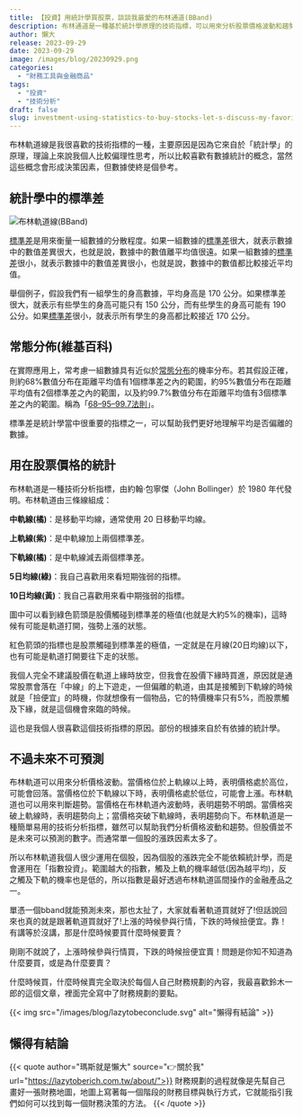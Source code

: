 ```yaml
---
title: 【投資】用統計學買股票，談談我最愛的布林通道(BBand)
description: 布林通道是一種基於統計學原理的技術指標，可以用來分析股票價格波動和趨勢。它由中軌線、上軌線和下軌線組成，並利用標準差來衡量價格的分散程度。布林通道可以幫助判斷股價是否處於高位或低位，以及趨勢的轉折點。然而，股價的漲跌並不完全依賴統計學，因此在使用布林通道時需要結合其他因素進行判斷。
author: 懶大
release: 2023-09-29
date: 2023-09-29
image: /images/blog/20230929.png
categories:
  - "財務工具與金融商品"
tags:
  - "投資"
  - "技術分析"
draft: false
slug: investment-using-statistics-to-buy-stocks-let-s-discuss-my-favorite-bollinger-bands-bband
---
```


布林軌道線是我很喜歡的技術指標的一種，主要原因是因為它來自於「統計學」的原理，理論上來說我個人比較偏理性思考，所以比較喜歡有數據統計的概念，當然這些概念會形成決策因素，但數據使終是個參考。

## 統計學中的標準差

![布林軌道線(BBand)](/images/blog/2023-09-26_1.png)

[標準差](https://zh.wikipedia.org/zh-tw/%E6%A8%99%E6%BA%96%E5%B7%AE)是用來衡量一組數據的分散程度。如果一組數據的[標準差](https://zh.wikipedia.org/zh-tw/%E6%A8%99%E6%BA%96%E5%B7%AE)很大，就表示數據中的數值差異很大，也就是說，數據中的數值離平均值很遠。如果一組數據的[標準差](https://zh.wikipedia.org/zh-tw/%E6%A8%99%E6%BA%96%E5%B7%AE)很小，就表示數據中的數值差異很小，也就是說，數據中的數值都比較接近平均值。

舉個例子，假設我們有一組學生的身高數據，平均身高是 170 公分。如果標準差很大，就表示有些學生的身高可能只有 150 公分，而有些學生的身高可能有 190 公分。如果[標準差](https://zh.wikipedia.org/zh-tw/%E6%A8%99%E6%BA%96%E5%B7%AE)很小，就表示所有學生的身高都比較接近 170 公分。

## 常態分佈(維基百科)

在實際應用上，常考慮一組數據具有近似於[常態分布](https://zh.wikipedia.org/wiki/%E5%B8%B8%E6%85%8B%E5%88%86%E4%BD%88)的機率分布。若其假設正確，則約68%數值分布在距離平均值有1個標準差之內的範圍，約95%數值分布在距離平均值有2個標準差之內的範圍，以及約99.7%數值分布在距離平均值有3個標準差之內的範圍。稱為「[68–95–99.7法則](https://zh.wikipedia.org/wiki/68%E2%80%9395%E2%80%9399.7%E5%8E%9F%E5%89%87)」。

標準差是統計學當中很重要的指標之一，可以幫助我們更好地理解平均是否偏離的數據。

## 用在股票價格的統計

布林軌道是一種技術分析指標，由約翰·包寧傑（John Bollinger）於 1980 年代發明。布林軌道由三條線組成：

**中軌線(橘)**：是移動平均線，通常使用 20 日移動平均線。

**上軌線(紫)**：是中軌線加上兩個標準差。

**下軌線(橘)**：是中軌線減去兩個標準差。

**5日均線(綠)**：我自己喜歡用來看短期強弱的指標。

**10日均線(黃)**：我自己喜歡用來看中期強弱的指標。

圖中可以看到綠色箭頭是股價觸碰到標準差的極值(也就是大約5%的機率)，這時候有可能是軌道打開，強勢上漲的狀態。

紅色箭頭的指標也是股票觸碰到標準差的極值，一定就是在月線(20日均線)以下，也有可能是軌道打開要往下走的狀態。

我個人完全不建議股價在軌道上緣時放空，但我會在股價下緣時買進，原因就是通常股票會落在「中線」的上下遊走，一但偏離的軌道，由其是接觸到下軌線的時候就是「撿便宜」的時機，你就想像有一個物品，它的特價機率只有5%，而股票觸及下緣，就是這個機會來臨的時候。

這也是我個人很喜歡這個技術指標的原因。部份的根據來自於有依據的統計學。

## 不過未來不可預測

布林軌道可以用來分析價格波動。當價格位於上軌線以上時，表明價格處於高位，可能會回落。當價格位於下軌線以下時，表明價格處於低位，可能會上漲。布林軌道也可以用來判斷趨勢。當價格在布林軌道內波動時，表明趨勢不明朗。當價格突破上軌線時，表明趨勢向上；當價格突破下軌線時，表明趨勢向下。布林軌道是一種簡單易用的技術分析指標，雖然可以幫助我們分析價格波動和趨勢。但股價並不是未來可以預測的數字。而通常單一個股的漲跌因素太多了。

所以布林軌道我個人很少運用在個股，因為個股的漲跌完全不能依賴統計學，而是會運用在「指數投資」。範圍越大的指數，觸及上軌的機率越低(因為越平均)，反之觸及下軌的機率也是低的，所以指數是最好透過布林軌道區間操作的金融產品之一。

單憑一個bband就能預測未來，那也太扯了，大家就看著軌道買就好了!但話說回來也真的就是跟著軌道買就好了!上漲的時候參與行情，下跌的時候撿便宜。靠！有講等於沒講，那是什麼時候要買什麼時候要賣？

剛剛不就說了，上漲時候參與行情買，下跌的時候撿便宜賣！問題是你知不知道為什麼要買，或是為什麼要賣？

什麼時候買，什麼時候賣完全取決於每個人自己財務規劃的內容，我最喜歡鈴木一郎的這個文章，裡面完全寫中了財務規劃的要點。

{{< img src="/images/blog/lazytobeconclude.svg" alt="懶得有結論" >}}

## 懶得有結論

{{< quote author="瑪斯就是懶大" source="👉關於我" url="https://lazytoberich.com.tw/about/">}}
財務規劃的過程就像是先幫自己畫好一張財務地圖，地圖上寫著每一個階段的財務目標與執行方式，它就能指引我們如何可以找到每一個財務決策的方法。
{{< /quote >}}
